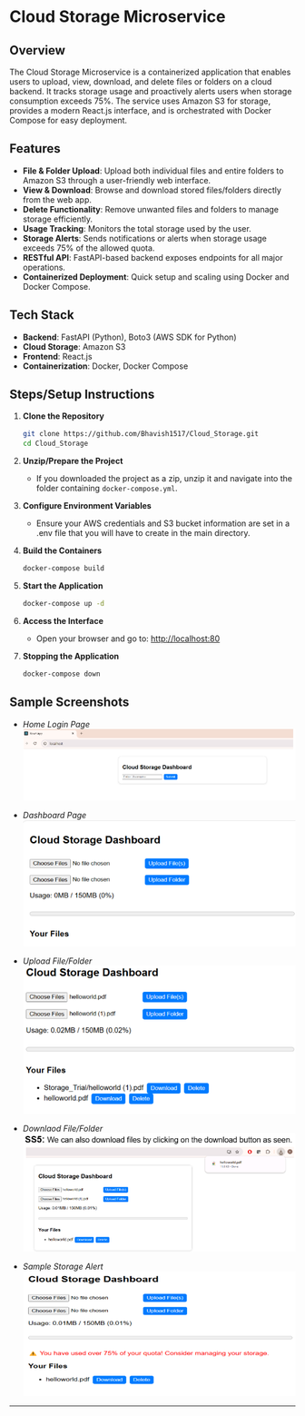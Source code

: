 # Cloud Storage Microservice

## Overview
The Cloud Storage Microservice is a containerized application that enables users to upload, view, download, and delete files or folders on a cloud backend. It tracks storage usage and proactively alerts users when storage consumption exceeds 75%. The service uses Amazon S3 for storage, provides a modern React.js interface, and is orchestrated with Docker Compose for easy deployment.

## Features
- **File & Folder Upload**: Upload both individual files and entire folders to Amazon S3 through a user-friendly web interface.
- **View & Download**: Browse and download stored files/folders directly from the web app.
- **Delete Functionality**: Remove unwanted files and folders to manage storage efficiently.
- **Usage Tracking**: Monitors the total storage used by the user.
- **Storage Alerts**: Sends notifications or alerts when storage usage exceeds 75% of the allowed quota.
- **RESTful API**: FastAPI-based backend exposes endpoints for all major operations.
- **Containerized Deployment**: Quick setup and scaling using Docker and Docker Compose.

## Tech Stack
- **Backend**: FastAPI (Python), Boto3 (AWS SDK for Python)
- **Cloud Storage**: Amazon S3
- **Frontend**: React.js
- **Containerization**: Docker, Docker Compose

## Steps/Setup Instructions

1. **Clone the Repository**
   ```bash
   git clone https://github.com/Bhavish1517/Cloud_Storage.git
   cd Cloud_Storage
   ```

2. **Unzip/Prepare the Project**
   - If you downloaded the project as a zip, unzip it and navigate into the folder containing `docker-compose.yml`.

3. **Configure Environment Variables**
   - Ensure your AWS credentials and S3 bucket information are set in a .env file that you will have to create in the main directory.

4. **Build the Containers**
   ```bash
   docker-compose build
   ```

5. **Start the Application**
   ```bash
   docker-compose up -d
   ```

6. **Access the Interface**
   - Open your browser and go to: [http://localhost:80](http://localhost:80)

7. **Stopping the Application**
   ```bash
   docker-compose down
   ```

## Sample Screenshots

- *Home Login Page*  
  ![Home Screenshot](screenshots/home.png)

- *Dashboard Page*  
  ![Dashboard Screenshot](screenshots/dashboard.png)

- *Upload File/Folder*  
  ![Upload Screenshot](screenshots/upload.png)

- *Downlaod File/Folder*  
  ![Download Screenshot](screenshots/download.png)

- *Sample Storage Alert*  
  ![Alert Screenshot](screenshots/storage_alert.png)

---
